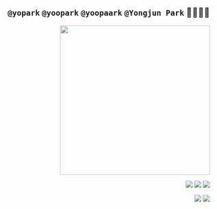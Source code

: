 <div align="right">
  <h2><code>@yopark</code> <code>@yoopark</code> <code>@yoopaark</code> <code>@Yongjun Park</code> 🙇‍♂️🙇‍♂️</h2>

  <img height="350px" src="https://media.wired.com/photos/5c57c3e3ce277c2cb23d575b/4:3/w_2749,h_2062,c_limit/Culture_Facebook_TheSocialNetwork.jpg" />
  
  <a href="https://solved.ac/profile/yopark"><img src="http://mazassumnida.wtf/api/mini/generate_badge?boj=yopark"/></a> <a href="https://gist.github.com/yoopark/71882b248ff6ad53bee9a2beac079c68"><img src="https://img.shields.io/badge/-I'm%20a%20night%20%F0%9F%A6%89-grey?style=flat-square" /></a> <img src="https://img.shields.io/badge/-Be%20a%20specialist%20first.-informational?style=flat-square" />

  <img src="https://img.shields.io/badge/-About%20Me-black?style=for-the-badge" /> <img src="https://img.shields.io/badge/-Portfolio-black?style=for-the-badge" />
  
</div>


